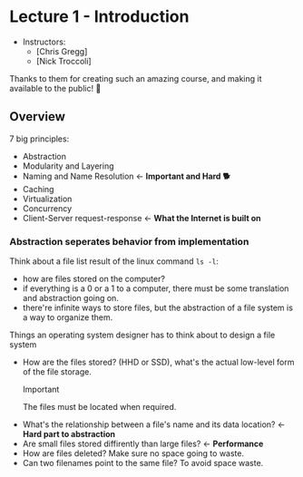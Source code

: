 # Lecture 1 - Introduction

- Instructors:
  - [Chris Gregg]
  - [Nick Troccoli]

Thanks to them for creating such an amazing course, and making it available to the public! 🫶

## Overview

7 big principles:

- Abstraction
- Modularity and Layering
- Naming and Name Resolution <- **Important and Hard 🐕**
- Caching
- Virtualization
- Concurrency
- Client-Server request-response <- **What the Internet is built on**

### Abstraction seperates behavior from implementation

Think about a file list result of the linux command `ls -l`:

- how are files stored on the computer?
- if everything is a 0 or a 1 to a computer, there must be some translation and abstraction going on.
- there're infinite ways to store files, but the abstraction of a file system is a way to organize them.

Things an operating system designer has to think about to design a file system

- How are the files stored? (HHD or SSD), what's the actual low-level form of the file storage.
  > [!IMPORTANT]
  > The files must be located when required.
- What's the relationship between a file's name and its data location? <- **Hard part to abstraction**
- Are small files stored diffirently than large files? <- **Performance**
- How are files deleted? Make sure no space going to waste.
- Can two filenames point to the same file? To avoid space waste.
